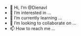 - 👋 Hi, I’m @Dienavl
- 👀 I’m interested in ...
- 🌱 I’m currently learning ...
- 💞️ I’m looking to collaborate on ...
- 📫 How to reach me ...

<!---
Dienavl/Dienavl is a ✨ special ✨ repository because its `README.md` (this file) appears on your GitHub profile.
You can click the Preview link to take a look at your changes.
--->
